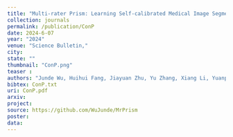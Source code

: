 ```yaml
---
title: "Multi-rater Prism: Learning Self-calibrated Medical Image Segmentation from Multiple Raters"
collection: journals
permalink: /publication/ConP
date: 2024-6-07
year: "2024"
venue: "Science Bulletin,"
city: 
state: ""
thumbnail: "ConP.png"
teaser : 
authors: "Junde Wu, Huihui Fang, Jiayuan Zhu, Yu Zhang, Xiang Li, Yuanpei Liu, Huiying Liu, Yueming Jin, Weimin Huang, Qi Liu, Cen Chen, Yanfei Liu, Lixin Duan, Yanwu Xu, Li Xiao, Weihua Yang, Yue Liu"
bibtex: ConP.txt
uri: ConP.pdf
arxiv: 
project: 
source: https://github.com/WuJunde/MrPrism
poster: 
data:
---
```

